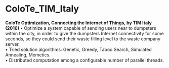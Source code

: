# CoIoTe_TIM_Italy

<b>CoIoTe Optimization, Connecting the Internet of Things, by TIM Italy (2016) </b>
• Optimize a system capable of sending users near to dumpsters within the city, in order to give the dumpsters Internet connectivity for some seconds, so they could send their waste filling level to the waste company server. <br />
• Tried solution algorithms: Genetic, Greedy, Taboo Search, Simulated Annealing, Memetics. <br />
• Distributed computation among a configurable number of parallel threads. <br />
 
